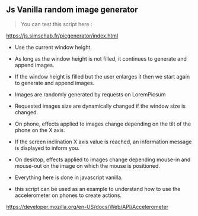 ## Js Vanilla random image generator

> You can test this script here :

https://js.simschab.fr/picgenerator/index.html

- Use the current window height.

- As long as the window height is not filled, it continues to generate and append images.

- If the window height is filled but the user enlarges it then we start again to generate and append images.

- Images are randomly generated by requests on LoremPicsum 

- Requested images size are dynamically changed if the window size is changed.

- On phone, effects applied to images change depending on the tilt of the phone on the X axis.

- If the screen inclination X axis value is reached, an information message is displayed to inform you.

- On desktop, effects applied to images change depending mouse-in and mouse-out on the image on which the mouse is positioned.

- Everything here is done in javascript vanilla.

- this script can be used as an example to understand how to use the accelerometer on phones to create actions.

https://developer.mozilla.org/en-US/docs/Web/API/Accelerometer